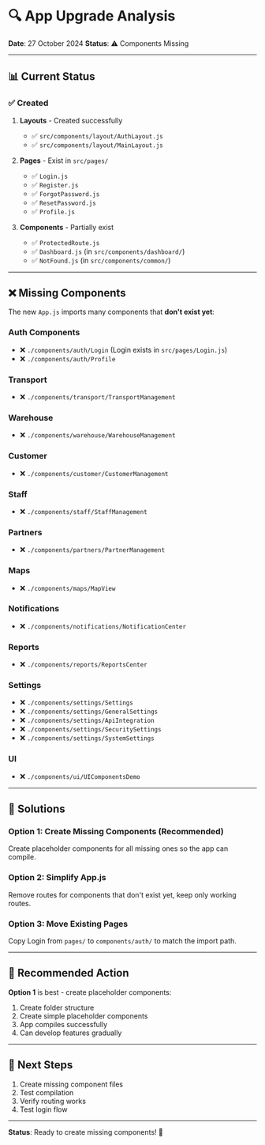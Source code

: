 # 🔍 App Upgrade Analysis

**Date**: 27 October 2024
**Status**: ⚠️ Components Missing

---

## 📊 Current Status

### ✅ Created
1. **Layouts** - Created successfully
   - ✅ `src/components/layout/AuthLayout.js`
   - ✅ `src/components/layout/MainLayout.js`

2. **Pages** - Exist in `src/pages/`
   - ✅ `Login.js`
   - ✅ `Register.js`
   - ✅ `ForgotPassword.js`
   - ✅ `ResetPassword.js`
   - ✅ `Profile.js`

3. **Components** - Partially exist
   - ✅ `ProtectedRoute.js`
   - ✅ `Dashboard.js` (in `src/components/dashboard/`)
   - ✅ `NotFound.js` (in `src/components/common/`)

---

## ❌ Missing Components

The new `App.js` imports many components that **don't exist yet**:

### Auth Components
- ❌ `./components/auth/Login` (Login exists in `src/pages/Login.js`)
- ❌ `./components/auth/Profile`

### Transport
- ❌ `./components/transport/TransportManagement`

### Warehouse
- ❌ `./components/warehouse/WarehouseManagement`

### Customer
- ❌ `./components/customer/CustomerManagement`

### Staff
- ❌ `./components/staff/StaffManagement`

### Partners
- ❌ `./components/partners/PartnerManagement`

### Maps
- ❌ `./components/maps/MapView`

### Notifications
- ❌ `./components/notifications/NotificationCenter`

### Reports
- ❌ `./components/reports/ReportsCenter`

### Settings
- ❌ `./components/settings/Settings`
- ❌ `./components/settings/GeneralSettings`
- ❌ `./components/settings/ApiIntegration`
- ❌ `./components/settings/SecuritySettings`
- ❌ `./components/settings/SystemSettings`

### UI
- ❌ `./components/ui/UIComponentsDemo`

---

## 🎯 Solutions

### Option 1: Create Missing Components (Recommended)
Create placeholder components for all missing ones so the app can compile.

### Option 2: Simplify App.js
Remove routes for components that don't exist yet, keep only working routes.

### Option 3: Move Existing Pages
Copy Login from `pages/` to `components/auth/` to match the import path.

---

## 🚀 Recommended Action

**Option 1** is best - create placeholder components:

1. Create folder structure
2. Create simple placeholder components
3. App compiles successfully
4. Can develop features gradually

---

## 📝 Next Steps

1. Create missing component files
2. Test compilation
3. Verify routing works
4. Test login flow

---

**Status**: Ready to create missing components! 🚀
